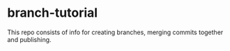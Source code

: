 # branch-tutorial
This repo consists of info for creating branches, merging commits together and publishing.
